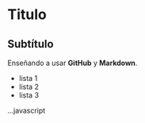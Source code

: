 # Titulo

## Subtítulo

Enseñando a usar **GitHub** y **Markdown**.

- lista 1
- lista 2
- lista 3

...javascript         